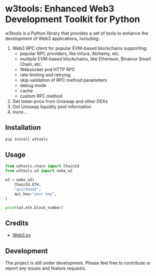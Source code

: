# w3tools: Enhanced Web3 Development Toolkit for Python

w3tools is a Python library that provides a set of tools to enhance the development of Web3 applications, including:

1. Web3 RPC client for popular EVM-based blockchains supporting:
   - popular RPC providers, like Infura, Alchemy, etc.
   - multiple EVM-based blockchains, like Ethereum, Binance Smart Chain, etc.
   - Websocket and HTTP RPC
   - rate limiting and retrying
   - skip validation of RPC method parameters
   - debug mode
   - cache
   - custom RPC method
2. Get token price from Uniswap and other DEXs
3. Get Uniswap liquidity pool information
4. more...

## Installation

```bash
pip install w3tools
```

## Usage

```python
from w3tools.chain import ChainId
from w3tools.w3 import make_w3

w3 = make_w3(
    ChainId.ETH,
    "quicknode",
    api_key="your key",
)

print(w3.eth.block_number)
```

## Credits

- [Web3.py](https://github.com/ethereum/web3.py)

## Development

The project is still under development. Please feel free to contribute or report any issues and feature requests.
